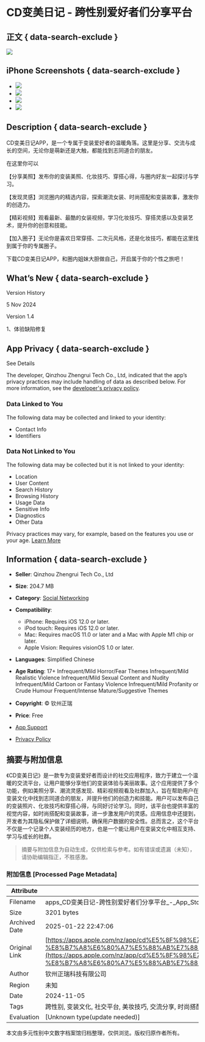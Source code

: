 # CD变美日记 - 跨性别爱好者们分享平台

## 正文 { data-search-exclude }


![](/assets/artwork/1x1-42817eea7ade52607a760cbee00d1495.gif)

## iPhone Screenshots { data-search-exclude }

- ![](/assets/artwork/1x1-42817eea7ade52607a760cbee00d1495.gif)
- ![](/assets/artwork/1x1-42817eea7ade52607a760cbee00d1495.gif)
- ![](/assets/artwork/1x1-42817eea7ade52607a760cbee00d1495.gif)
- ![](/assets/artwork/1x1-42817eea7ade52607a760cbee00d1495.gif)

## Description { data-search-exclude }

CD变美日记APP，是一个专属于变装爱好者的温暖角落。这里是分享、交流与成长的空间，无论你是萌新还是大触，都能找到志同道合的朋友。

在这里你可以

【分享美照】发布你的变装美照、化妆技巧、穿搭心得，与圈内好友一起探讨与学习。

【发现灵感】浏览圈内的精选内容，探索潮流女装、时尚搭配和变装故事，激发你的创造力。

【精彩视频】观看最新、最酷的女装视频，学习化妆技巧、穿搭灵感以及变装艺术，提升你的创意和技能。

【加入圈子】无论你是喜欢日常穿搭、二次元风格，还是化妆技巧，都能在这里找到属于你的专属圈子。

下载CD变美日记APP，和圈内姐妹大胆做自己，开启属于你的个性之旅吧！

## What’s New { data-search-exclude }

Version History

5 Nov 2024

Version 1.4

1、体验缺陷修复

## App Privacy { data-search-exclude }

See Details

The developer, Qinzhou Zhengrui Tech Co., Ltd, indicated that the app’s privacy practices may include handling of data as described below. For more information, see the [developer's privacy policy](https://h5.xsldate.com//webDetails.html?id=101273577374566449152).

### Data Linked to You

The following data may be collected and linked to your identity:

- Contact Info
- Identifiers

### Data Not Linked to You

The following data may be collected but it is not linked to your identity:

- Location
- User Content
- Search History
- Browsing History
- Usage Data
- Sensitive Info
- Diagnostics
- Other Data

Privacy practices may vary, for example, based on the features you use or your age. [Learn More](https://apps.apple.com/story/id1538632801)

## Information { data-search-exclude }

- **Seller**: Qinzhou Zhengrui Tech Co., Ltd
- **Size**: 204.7 MB
- **Category**: [Social Networking](https://itunes.apple.com/nz/genre/id6005)
- **Compatibility**:
  - iPhone: Requires iOS 12.0 or later.
  - iPod touch: Requires iOS 12.0 or later.
  - Mac: Requires macOS 11.0 or later and a Mac with Apple M1 chip or later.
  - Apple Vision: Requires visionOS 1.0 or later.
- **Languages**: Simplified Chinese
- **Age Rating**: 17+ Infrequent/Mild Horror/Fear Themes Infrequent/Mild Realistic Violence Infrequent/Mild Sexual Content and Nudity Infrequent/Mild Cartoon or Fantasy Violence Infrequent/Mild Profanity or Crude Humour Frequent/Intense Mature/Suggestive Themes
- **Copyright**: © 钦州正瑞
- **Price**: Free

- [App Support](https://docs.qq.com/doc/DWmZIeFZUV0dUYUFu)
- [Privacy Policy](https://h5.xsldate.com//webDetails.html?id=101273577374566449152)
<!-- tcd_original_link https://apps.apple.com/nz/app/cd%E5%8F%98%E7%BE%8E%E6%97%A5%E8%AE%B0-%E8%B7%A8%E6%80%A7%E5%88%AB%E7%88%B1%E5%A5%BD%E8%80%85%E4%BB%AC%E5%88%86%E4%BA%AB%E5%B9%B3%E5%8F%B0/id6621211619 -->


## 摘要与附加信息

<!-- tcd_abstract -->
《CD变美日记》是一款专为变装爱好者而设计的社交应用程序，致力于建立一个温暖的交流平台，让用户能够分享他们的变装体验与美丽故事。这个应用提供了多个功能，例如美照分享、潮流灵感发现、精彩视频观看及社群加入，旨在帮助用户在变装文化中找到志同道合的朋友，并提升他们的创造力和技能。用户可以发布自己的变装照片、化妆技巧和穿搭心得，与同好讨论学习。同时，该平台也提供丰富的视觉内容，如时尚搭配和变装故事，进一步激发用户的灵感。应用信息中还提到，开发者为其隐私保护做了详细说明，确保用户数据的安全性。总而言之，这个平台不仅是一个记录个人变装经历的地方，也是一个能让用户在变装文化中相互支持、学习与成长的社群。
<!-- tcd_abstract_end -->

> 摘要与附加信息为自动生成，仅供检索与参考。如有错误或遗漏（未知），请协助编辑指正，不胜感激。

### 附加信息 [Processed Page Metadata]

| Attribute       | Value                                  |
|-----------------|----------------------------------------|
| Filename        | apps_CD变美日记-跨性别爱好者们分享平台_-_App_Store.md                             |
| Size            | 3201 bytes                           |
| Archived Date   | 2025-01-22 22:47:06                             |
| Original Link   | [https://apps.apple.com/nz/app/cd%E5%8F%98%E7%BE%8E%E6%97%A5%E8%AE%B0-%E8%B7%A8%E6%80%A7%E5%88%AB%E7%88%B1%E5%A5%BD%E8%80%85%E4%BB%AC%E5%88%86%E4%BA%AB%E5%B9%B3%E5%8F%B0/id6621211619](https://apps.apple.com/nz/app/cd%E5%8F%98%E7%BE%8E%E6%97%A5%E8%AE%B0-%E8%B7%A8%E6%80%A7%E5%88%AB%E7%88%B1%E5%A5%BD%E8%80%85%E4%BB%AC%E5%88%86%E4%BA%AB%E5%B9%B3%E5%8F%B0/id6621211619)                       |
| Author          | 钦州正瑞科技有限公司                               |
| Region          | 未知                               |
| Date            | 2024-11-05                                 |
| Tags            | 跨性别, 变装文化, 社交平台, 美妆技巧, 交流分享, 时尚搭配, 变装故事, 社群建设, 移动应用, 用户体验                                 |
| Evaluation            | [Unknown type(update needed)]                                 |
<!-- tcd_table_end -->

本文由多元性别中文数字档案馆归档整理，仅供浏览。版权归原作者所有。
